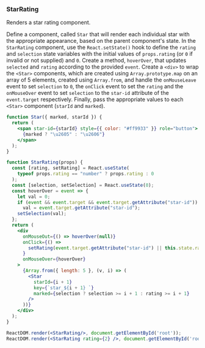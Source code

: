 ### StarRating

Renders a star rating component.

Define a component, called `Star` that will render each individual star with the appropriate appearance, based on the parent component's state.
In the `StarRating` component, use the `React.setState()` hook to define the `rating` and `selection` state variables with the initial values of `props.rating` (or `0` if invalid or not supplied) and `0`.
Create a method, `hoverOver`, that updates `selected` and `rating` according to the provided `event`.
Create a `<div>` to wrap the `<Star>` components, which are created using `Array.prototype.map` on an array of 5 elements, created using `Array.from`, and handle the `onMouseLeave` event to set `selection` to `0`, the `onClick` event to set the `rating` and the `onMouseOver` event to set `selection` to the `star-id` attribute of the `event.target` respectively. 
Finally, pass the appropriate values to each `<Star>` component (`starId` and `marked`).

```jsx
function Star({ marked, starId }) {
  return (
    <span star-id={starId} style={{ color: "#ff9933" }} role="button">
      {marked ? "\u2605" : "\u2606"}
    </span>
  );
}

function StarRating(props) {
  const [rating, setRating] = React.useState(
    typeof props.rating == "number" ? props.rating : 0
  );
  const [selection, setSelection] = React.useState(0);
  const hoverOver = event => {
    let val = 0;
    if (event && event.target && event.target.getAttribute("star-id"))
      val = event.target.getAttribute("star-id");
    setSelection(val);
  };
  return (
    <div
      onMouseOut={() => hoverOver(null)}
      onClick={() =>
        setRating(event.target.getAttribute("star-id") || this.state.rating)
      }
      onMouseOver={hoverOver}
    >
      {Array.from({ length: 5 }, (v, i) => (
        <Star
          starId={i + 1}
          key={`star_${i + 1} `}
          marked={selection ? selection >= i + 1 : rating >= i + 1}
        />
      ))}
    </div>
  );
}
```

```jsx
ReactDOM.render(<StarRating/>, document.getElementById('root'));
ReactDOM.render(<StarRating rating={2} />, document.getElementById('root'));
```

<!-- tags: visual,children,input,state -->

<!-- expertise: 2 -->
